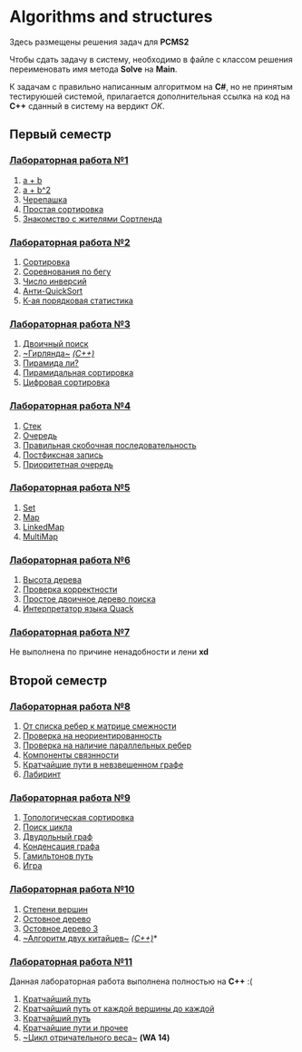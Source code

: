 # Algorithms and structures

Здесь размещены решения задач для **PCMS2**

Чтобы сдать задачу в систему, необходимо в файле с классом решения переименовать имя метода **Solve** на **Main**.

К задачам с правильно написанным алгоритмом на **C#**, но не принятым тестируюшей системой, прилагается дополнительная ссылка на код на **C++** сданный в систему на вердикт *OK*.

## Первый семестр

### [Лабораторная работа №1](http://neerc.ifmo.ru/teaching/disalgo/problems/problems1.pdf)

1. [a + b](https://github.com/s4xack/AlgorithmsAndStructures/blob/master/AlgorithmsAndStructures/SimpleTasks/AplusB.cs)
2. [a + b^2](https://github.com/s4xack/AlgorithmsAndStructures/blob/master/AlgorithmsAndStructures/SimpleTasks/AplusBB.cs)
3. [Черепашка](https://github.com/s4xack/AlgorithmsAndStructures/blob/master/AlgorithmsAndStructures/SimpleTasks/Turtle.cs)
4. [Простая сортировка](https://github.com/s4xack/AlgorithmsAndStructures/blob/master/AlgorithmsAndStructures/SimpleTasks/SimpleSort.cs)
5. [Знакомство с жителями Сортленда](https://github.com/s4xack/AlgorithmsAndStructures/blob/master/AlgorithmsAndStructures/SimpleTasks/SorlLand.cs)

### [Лабораторная работа №2](http://neerc.ifmo.ru/teaching/disalgo/problems/problems2.pdf)

1. [Сортировка](https://github.com/s4xack/AlgorithmsAndStructures/blob/master/AlgorithmsAndStructures/SortingAlgorithms/MergeSort.cs)
2. [Соревнования по бегу](https://github.com/s4xack/AlgorithmsAndStructures/blob/master/AlgorithmsAndStructures/SortingAlgorithms/SortForRunners.cs)
3. [Число инверсий](https://github.com/s4xack/AlgorithmsAndStructures/blob/master/AlgorithmsAndStructures/SortingAlgorithms/InversionsCount.cs)
4. [Анти-QuickSort](https://github.com/s4xack/AlgorithmsAndStructures/blob/master/AlgorithmsAndStructures/SortingAlgorithms/AntiQuickSort.cs)
5. [К-ая порядковая статистика](https://github.com/s4xack/AlgorithmsAndStructures/blob/master/AlgorithmsAndStructures/SortingAlgorithms/KStaticstic.cs)

### [Лабораторная работа №3](http://neerc.ifmo.ru/teaching/disalgo/problems/problems3.pdf)

1. [Двоичный поиск](https://github.com/s4xack/AlgorithmsAndStructures/blob/master/AlgorithmsAndStructures/BinarySearch/BinarySearch.cs)
2. [~Гирлянда~](https://github.com/s4xack/AlgorithmsAndStructures/blob/master/AlgorithmsAndStructures/BinarySearch/Garland.cs) [*(C++)*](https://github.com/s4xack/AlgorithmsAndStructures/blob/master/AlgorithmsAndStructures.cpp/Garland.cpp)
3. [Пирамида ли?](https://github.com/s4xack/AlgorithmsAndStructures/blob/master/AlgorithmsAndStructures/DataStructures/IsHeap.cs)
4. [Пирамидальная сортировка](https://github.com/s4xack/AlgorithmsAndStructures/blob/master/AlgorithmsAndStructures/SortingAlgorithms/HeapSort.cs)
5. [Цифровая сортировка](https://github.com/s4xack/AlgorithmsAndStructures/blob/master/AlgorithmsAndStructures/SortingAlgorithms/RadixSort.cs)

### [Лабораторная работа №4](http://neerc.ifmo.ru/teaching/disalgo/problems/problems4.pdf)

1. [Стек](https://github.com/s4xack/AlgorithmsAndStructures/blob/master/AlgorithmsAndStructures/DataStructures/Stack.cs)
2. [Очередь](https://github.com/s4xack/AlgorithmsAndStructures/blob/master/AlgorithmsAndStructures/DataStructures/Queue.cs)
3. [Правильная скобочная последовательность](https://github.com/s4xack/AlgorithmsAndStructures/blob/master/AlgorithmsAndStructures/DataStructures/CorrectBracketSequence.cs)
4. [Постфиксная запись](https://github.com/s4xack/AlgorithmsAndStructures/blob/master/AlgorithmsAndStructures/DataStructures/PostfixNotation.cs)
5. [Приоритетная очередь](https://github.com/s4xack/AlgorithmsAndStructures/blob/master/AlgorithmsAndStructures/DataStructures/PriorityQueue.cs)

### [Лабораторная работа №5](http://neerc.ifmo.ru/teaching/disalgo/problems/problems5.pdf)

1. [Set](https://github.com/s4xack/AlgorithmsAndStructures/blob/master/AlgorithmsAndStructures/HashTables/MySet.cs)
2. [Map](https://github.com/s4xack/AlgorithmsAndStructures/blob/master/AlgorithmsAndStructures/HashTables/MyMap.cs)
3. [LinkedMap](https://github.com/s4xack/AlgorithmsAndStructures/blob/master/AlgorithmsAndStructures/HashTables/MyLinkedMap.cs)
4. [MultiMap](https://github.com/s4xack/AlgorithmsAndStructures/blob/master/AlgorithmsAndStructures/HashTables/MyMultiMap.cs)

### [Лабораторная работа №6](http://neerc.ifmo.ru/teaching/disalgo/problems/problems6.pdf)

1. [Высота дерева](https://github.com/s4xack/AlgorithmsAndStructures/blob/master/AlgorithmsAndStructures/BST/BstHeight.cs)
2. [Проверка корректности](https://github.com/s4xack/AlgorithmsAndStructures/blob/master/AlgorithmsAndStructures/BST/IsBst.cs)
3. [Простое двоичное дерево поиска](https://github.com/s4xack/AlgorithmsAndStructures/blob/master/AlgorithmsAndStructures/BST/Bst.cs)
4. [Интерпретатор языка Quack](https://github.com/s4xack/AlgorithmsAndStructures/blob/master/AlgorithmsAndStructures/Quack/QuackInterpreter.cs)

### [Лабораторная работа №7](http://neerc.ifmo.ru/teaching/disalgo/problems/problems7.pdf)

Не выполнена по причине ненадобности и лени **xd**

## Второй семестр

### [Лабораторная работа №8](http://neerc.ifmo.ru/teaching/disalgo/problems/problems8.pdf)

1. [От списка ребер к матрице смежности](https://github.com/s4xack/AlgorithmsAndStructures/blob/master/AlgorithmsAndStructures/GraphAlgorithms/EdgeListsToMatrix.cs)
2. [Проверка на неориентированность](https://github.com/s4xack/AlgorithmsAndStructures/blob/master/AlgorithmsAndStructures/GraphAlgorithms/CheckOriented.cs)
3. [Проверка на наличие параллельных ребер](https://github.com/s4xack/AlgorithmsAndStructures/blob/master/AlgorithmsAndStructures/GraphAlgorithms/CheckParallelEdges.cs)
4. [Компоненты связнности](https://github.com/s4xack/AlgorithmsAndStructures/blob/master/AlgorithmsAndStructures/GraphAlgorithms/Components.cs)
5. [Кратчайшие пути в невзвешенном графе](https://github.com/s4xack/AlgorithmsAndStructures/blob/master/AlgorithmsAndStructures/GraphAlgorithms/Distances.cs)
6. [Лабиринт](https://github.com/s4xack/AlgorithmsAndStructures/blob/master/AlgorithmsAndStructures/GraphAlgorithms/Labyrinth.cs)

### [Лабораторная работа №9](http://neerc.ifmo.ru/teaching/disalgo/problems/problems9.pdf)

1. [Топологическая сортировка](https://github.com/s4xack/AlgorithmsAndStructures/blob/master/AlgorithmsAndStructures/GraphAlgorithms/TopSort.cs)
2. [Поиск цикла](https://github.com/s4xack/AlgorithmsAndStructures/blob/master/AlgorithmsAndStructures/GraphAlgorithms/Cycle.cs)
3. [Двудольный граф](https://github.com/s4xack/AlgorithmsAndStructures/blob/master/AlgorithmsAndStructures/GraphAlgorithms/BipartiteGraph.cs)
4. [Конденсация графа](https://github.com/s4xack/AlgorithmsAndStructures/blob/master/AlgorithmsAndStructures/GraphAlgorithms/Condensation.cs)
5. [Гамильтонов путь](https://github.com/s4xack/AlgorithmsAndStructures/blob/master/AlgorithmsAndStructures/GraphAlgorithms/HamiltonianPath.cs)
6. [Игра](https://github.com/s4xack/AlgorithmsAndStructures/blob/master/AlgorithmsAndStructures/GraphAlgorithms/Game.cs)

### [Лабораторная работа №10](http://neerc.ifmo.ru/teaching/disalgo/problems/problems10.pdf)

1. [Степени вершин](https://github.com/s4xack/AlgorithmsAndStructures/blob/master/AlgorithmsAndStructures/GraphAlgorithms/VertexDegree.cs)
2. [Остовное дерево](https://github.com/s4xack/AlgorithmsAndStructures/blob/master/AlgorithmsAndStructures/GraphAlgorithms/MstPoints.cs)
3. [Остовное дерево 3](https://github.com/s4xack/AlgorithmsAndStructures/blob/master/AlgorithmsAndStructures/GraphAlgorithms/Mst.cs)
4. [~Алгоритм двух китайцев~](https://github.com/s4xack/AlgorithmsAndStructures/blob/master/AlgorithmsAndStructures/GraphAlgorithms/TwoChinese.cs) [*(C++)*](https://github.com/s4xack/AlgorithmsAndStructures/blob/master/AlgorithmsAndStructures.cpp/TwoChinese.cpp)*

### [Лабораторная работа №11](http://neerc.ifmo.ru/teaching/disalgo/problems/problems11.pdf)

Данная лабораторная работа выполнена полностью на **C++** :(

1. [Кратчайший путь](https://github.com/s4xack/AlgorithmsAndStructures/blob/master/AlgorithmsAndStructures.cpp/DijkstraMatrix.cpp)
2. [Кратчайший путь от каждой вершины до каждой](https://github.com/s4xack/AlgorithmsAndStructures/blob/master/AlgorithmsAndStructures.cpp/Floyd.cpp)
3. [Кратчайший путь](https://github.com/s4xack/AlgorithmsAndStructures/blob/master/AlgorithmsAndStructures.cpp/Dijkstra.cpp)
4. [Кратчайшие пути и прочее](https://github.com/s4xack/AlgorithmsAndStructures/blob/master/AlgorithmsAndStructures.cpp/Ford.cpp)
5. [~Цикл отричательного веса~](https://github.com/s4xack/AlgorithmsAndStructures/blob/master/AlgorithmsAndStructures.cpp/NegativeCycle.cpp) **(WA 14)**

